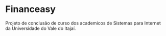 # Financeasy
Projeto de conclusão de curso dos academicos de Sistemas para Internet da Universidade do Vale do Itajaí.
